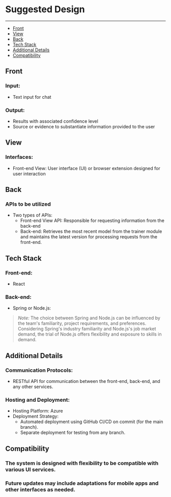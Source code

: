 # Suggested Design
---

- [Front](#front)
- [View](#view)
- [Back](#back)
- [Tech Stack](#tech-stack)
- [Additional Details](#additional-details)
- [Compatibility](#compatibility)

## Front
### Input:
- Text input for chat

### Output:
- Results with associated confidence level
- Source or evidence to substantiate information provided to the user

## View
### Interfaces:
- Front-end View: User interface (UI) or browser extension designed for user interaction

## Back
### APIs to be utilized
- Two types of APIs:
  - Front-end View API: Responsible for requesting information from the back-end
  - Back-end: Retrieves the most recent model from the trainer module and maintains the latest version for processing requests from the front-end.

## Tech Stack
### Front-end:
- React

### Back-end:
- Spring or Node.js:

> *Note:* The choice between Spring and Node.js can be influenced by the team's familiarity, project requirements, and preferences. Considering Spring's industry familiarity and Node.js's job market demand, the trial of Node.js offers flexibility and exposure to skills in demand.

## Additional Details
### Communication Protocols:
- RESTful API for communication between the front-end, back-end, and any other services.

### Hosting and Deployment:
- Hosting Platform: Azure
- Deployment Strategy:
  - Automated deployment using GitHub CI/CD on commit (for the main branch).
  - Separate deployment for testing from any branch.

## Compatibility
### The system is designed with flexibility to be compatible with various UI services.
### Future updates may include adaptations for mobile apps and other interfaces as needed.

